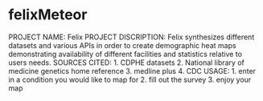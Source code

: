 # felixMeteor
PROJECT NAME: Felix
PROJECT DISCRIPTION: Felix synthesizes different datasets and various APIs in order to create demographic heat maps demonstrating availability of different facilities and statistics relative to users needs. 
SOURCES CITED:
    1. CDPHE datasets 
    2. National library of medicine genetics home reference 
    3. medline plus 
    4. CDC 
USAGE: 
    1. enter in a condition you would like to map for 
    2. fill out the survey 
    3. enjoy your map